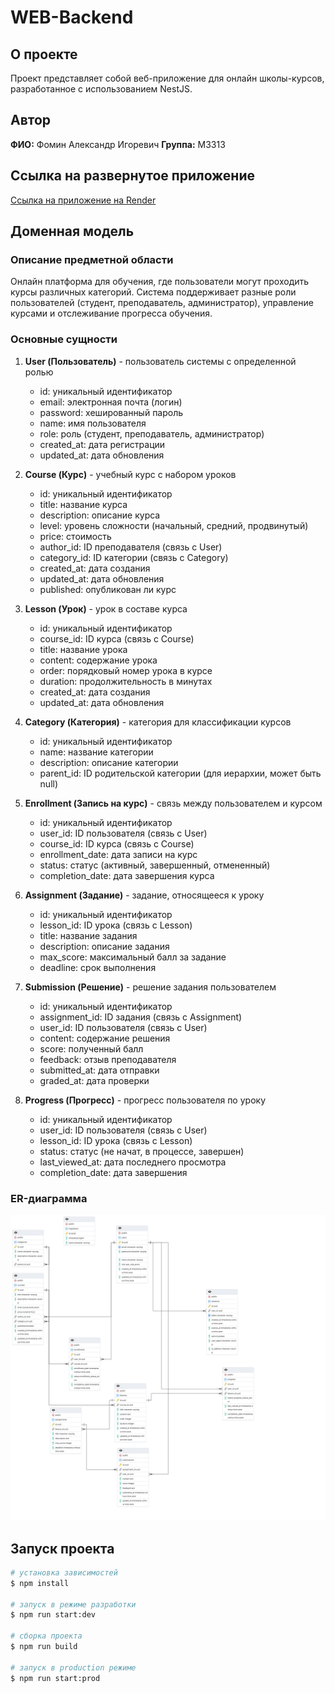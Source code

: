 # WEB-Backend

## О проекте

Проект представляет собой веб-приложение для онлайн школы-курсов, разработанное с использованием NestJS.

## Автор

**ФИО:** Фомин Александр Игоревич
**Группа:** M3313

## Ссылка на развернутое приложение

[Ссылка на приложение на Render](https://web-backend-deploy.onrender.com/)

## Доменная модель

### Описание предметной области

Онлайн платформа для обучения, где пользователи могут проходить курсы различных категорий. Система поддерживает разные роли пользователей (студент, преподаватель, администратор), управление курсами и отслеживание прогресса обучения.

### Основные сущности

1. **User (Пользователь)** - пользователь системы с определенной ролью
   - id: уникальный идентификатор
   - email: электронная почта (логин)
   - password: хешированный пароль
   - name: имя пользователя
   - role: роль (студент, преподаватель, администратор)
   - created_at: дата регистрации
   - updated_at: дата обновления

2. **Course (Курс)** - учебный курс с набором уроков
   - id: уникальный идентификатор
   - title: название курса
   - description: описание курса
   - level: уровень сложности (начальный, средний, продвинутый)
   - price: стоимость
   - author_id: ID преподавателя (связь с User)
   - category_id: ID категории (связь с Category)
   - created_at: дата создания
   - updated_at: дата обновления
   - published: опубликован ли курс

3. **Lesson (Урок)** - урок в составе курса
   - id: уникальный идентификатор
   - course_id: ID курса (связь с Course)
   - title: название урока
   - content: содержание урока
   - order: порядковый номер урока в курсе
   - duration: продолжительность в минутах
   - created_at: дата создания
   - updated_at: дата обновления

4. **Category (Категория)** - категория для классификации курсов
   - id: уникальный идентификатор
   - name: название категории
   - description: описание категории
   - parent_id: ID родительской категории (для иерархии, может быть null)

5. **Enrollment (Запись на курс)** - связь между пользователем и курсом
   - id: уникальный идентификатор
   - user_id: ID пользователя (связь с User)
   - course_id: ID курса (связь с Course)
   - enrollment_date: дата записи на курс
   - status: статус (активный, завершенный, отмененный)
   - completion_date: дата завершения курса

6. **Assignment (Задание)** - задание, относящееся к уроку
   - id: уникальный идентификатор
   - lesson_id: ID урока (связь с Lesson)
   - title: название задания
   - description: описание задания
   - max_score: максимальный балл за задание
   - deadline: срок выполнения

7. **Submission (Решение)** - решение задания пользователем
   - id: уникальный идентификатор
   - assignment_id: ID задания (связь с Assignment)
   - user_id: ID пользователя (связь с User)
   - content: содержание решения
   - score: полученный балл
   - feedback: отзыв преподавателя
   - submitted_at: дата отправки
   - graded_at: дата проверки

8. **Progress (Прогресс)** - прогресс пользователя по уроку
   - id: уникальный идентификатор
   - user_id: ID пользователя (связь с User)
   - lesson_id: ID урока (связь с Lesson)
   - status: статус (не начат, в процессе, завершен)
   - last_viewed_at: дата последнего просмотра
   - completion_date: дата завершения

### ER-диаграмма

![ER-диаграмма онлайн школы-курсов](./ERSchema.png)

## Запуск проекта

```bash
# установка зависимостей
$ npm install

# запуск в режиме разработки
$ npm run start:dev

# сборка проекта
$ npm run build

# запуск в production режиме
$ npm run start:prod
```
